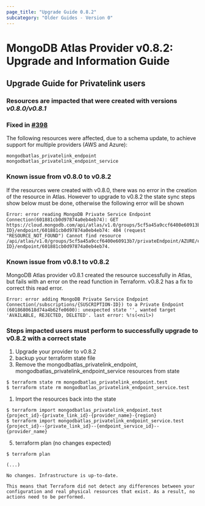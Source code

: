 ```yaml
---
page_title: "Upgrade Guide 0.8.2"
subcategory: "Older Guides - Version 0"    
---
```


# MongoDB Atlas Provider v0.8.2: Upgrade and Information Guide

## Upgrade Guide for Privatelink users

### Resources are impacted that were created with versions ***v0.8.0/v0.8.1***
### Fixed in [#398](https://github.com/mongodb/terraform-provider-mongodbatlas/pull/398)

The following resources were affected, due to a schema update,
to achieve support for multiple providers (AWS and Azure):

```
mongodbatlas_privatelink_endpoint
mongodbatlas_privatelink_endpoint_service
```

### Known issue from v0.8.0 to v0.8.2

If the resources were created with v0.8.0, there was no error in the creation of the resource in Atlas.
However to upgrade to v0.8.2 the state sync steps show below must be done, otherwise the following error will be shown

```
Error: error reading MongoDB Private Service Endpoint Connection(601881cb0d97874a0eb4eb74): GET https://cloud.mongodb.com/api/atlas/v1.0/groups/5cf5a45a9ccf6400e60913b7/privateEndpoint/AZURE/endpointService//subscriptions/{SUSCRIPTION-ID}/endpoint/601881cb0d97874a0eb4eb74: 404 (request "RESOURCE_NOT_FOUND") Cannot find resource /api/atlas/v1.0/groups/5cf5a45a9ccf6400e60913b7/privateEndpoint/AZURE/endpointService//subscriptions{SUSCRIPTION-ID}/endpoint/601881cb0d97874a0eb4eb74.
```

### Known issue from v0.8.1 to v0.8.2

MongoDB Atlas provider v0.8.1 created the resource successfully in Atlas, but fails with an error on the read function in Terraform. v0.8.2 has a fix to correct this read error.

```
Error: error adding MongoDB Private Service Endpoint Connection(/subscriptions/{SUSCRIPTION-ID}) to a Private Endpoint (6018680618d74a4b62fe0600): unexpected state '', wanted target 'AVAILABLE, REJECTED, DELETED'. last error: %!s(<nil>)

```

### Steps impacted users must perform to successfully upgrade to v0.8.2 with a correct state

1. Upgrade your provider to v0.8.2
2. backup your terraform state file
3. Remove the mongodbatlas_privatelink_endpoint, mongodbatlas_privatelink_endpoint_service resources from state
```
$ terraform state rm mongodbatlas_privatelink_endpoint.test
$ terraform state rm mongodbatlas_privatelink_endpoint_service.test
```
1. Import the resources back into the state
```
$ terraform import mongodbatlas_privatelink_endpoint.test {project_id}-{private_link_id}-{provider_name}-{region}
$ terraform import mongodbatlas_privatelink_endpoint_service.test {project_id}--{private_link_id}--{endpoint_service_id}--{provider_name}

```
5. terraform plan (no changes expected)
```
$ terraform plan

(...)

No changes. Infrastructure is up-to-date.

This means that Terraform did not detect any differences between your
configuration and real physical resources that exist. As a result, no
actions need to be performed.

```
